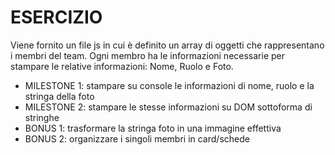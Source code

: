 # ESERCIZIO

Viene fornito un file js in cui è definito un array di oggetti che rappresentano i membri del team.
Ogni membro ha le informazioni necessarie per stampare le relative informazioni: Nome, Ruolo e Foto.
- MILESTONE 1: stampare su console le informazioni di nome, ruolo e la stringa della foto
- MILESTONE 2: stampare le stesse informazioni su DOM sottoforma di stringhe
- BONUS 1: trasformare la stringa foto in una immagine effettiva
- BONUS 2: organizzare i singoli membri in card/schede

